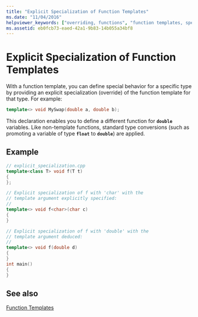 ```yaml
---
title: "Explicit Specialization of Function Templates"
ms.date: "11/04/2016"
helpviewer_keywords: ["overriding, functions", "function templates, specialization", "explicit specialization of function templates", "declaring functions [C++], specialization of function template", "specialization of function templates"]
ms.assetid: eb0fcb73-eaed-42a1-9b83-14b055a34bf8
---
```

# Explicit Specialization of Function Templates

With a function template, you can define special behavior for a specific type by providing an explicit specialization (override) of the function template for that type. For example:

```cpp
template<> void MySwap(double a, double b);
```

This declaration enables you to define a different function for **`double`** variables. Like non-template functions, standard type conversions (such as promoting a variable of type **`float`** to **`double`**) are applied.

## Example

```cpp
// explicit_specialization.cpp
template<class T> void f(T t)
{
};

// Explicit specialization of f with 'char' with the
// template argument explicitly specified:
//
template<> void f<char>(char c)
{
}

// Explicit specialization of f with 'double' with the
// template argument deduced:
//
template<> void f(double d)
{
}
int main()
{
}
```

## See also

[Function Templates](../cpp/function-templates.md)
